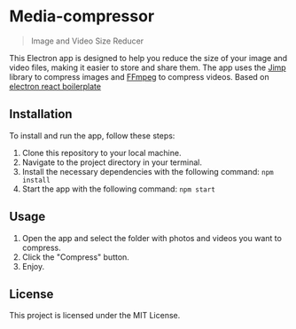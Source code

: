 # Media-compressor
> Image and Video Size Reducer

This Electron app is designed to help you reduce the size of your image and video files, making it easier to store and share them. The app uses the [Jimp](https://github.com/jimp-dev/jimp) library to compress images and [FFmpeg](https://www.ffmpeg.org/) to compress videos. Based on [electron react boilerplate](https://github.com/electron-react-boilerplate/electron-react-boilerplate.git)

## Installation

To install and run the app, follow these steps:

1. Clone this repository to your local machine.
2. Navigate to the project directory in your terminal.
3. Install the necessary dependencies with the following command: `npm install`
4. Start the app with the following command: `npm start`

## Usage

1. Open the app and select the folder with photos and videos you want to compress.
2. Click the "Compress" button.
3. Enjoy.

## License

This project is licensed under the MIT License.
